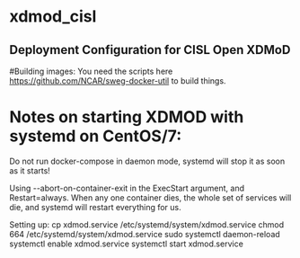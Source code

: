 # xdmod_cisl
## Deployment Configuration for CISL Open XDMoD
#Building images: 
You need the scripts here https://github.com/NCAR/sweg-docker-util 
to build things.  

# Notes on starting XDMOD with systemd on CentOS/7:
Do not run docker-compose in daemon mode, systemd will stop it as soon
as it starts!

Using --abort-on-container-exit in the ExecStart argument, and
Restart=always.  When any one container dies, the whole set of services
will die, and systemd will restart everything for us. 


Setting up: 
cp xdmod.service /etc/systemd/system/xdmod.service
chmod 664 /etc/systemd/system/xdmod.service
sudo systemctl daemon-reload
systemctl enable xdmod.service 
systemctl start xdmod.service


